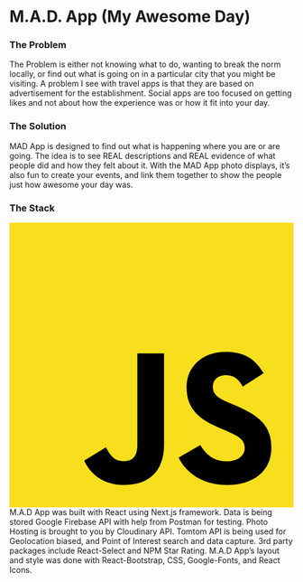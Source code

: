 # M.A.D. App (My Awesome Day)

### The Problem
The Problem is either not knowing what to do, wanting to break the norm locally, or find out what is going on in a particular city that you might be visiting.  A problem I see with travel apps is that they are based on advertisement for the establishment.  Social apps are too focused on getting likes and not about how the experience was or how it fit into your day.  

### The Solution
MAD App is designed to find out what is happening where you are or are going.    The idea is to see REAL descriptions and REAL evidence of what people did and how they felt about it. With the MAD App photo displays, it’s also fun to create your events, and link them together to show the people just how awesome your day was.

### The Stack
<svg xmlns="http://www.w3.org/2000/svg" viewBox="0 0 256 256">
  <path fill="#f7df1e" d="M0 0h256v256H0z"/>
  <path d="m67.312 213.932 19.59-11.856c3.78 6.701 7.218 12.371 15.465 12.371 7.905 0 12.89-3.092 12.89-15.12v-81.798h24.057v82.138c0 24.917-14.606 36.259-35.916 36.259-19.245 0-30.416-9.967-36.087-21.996M152.381 211.354l19.588-11.341c5.157 8.421 11.859 14.607 23.715 14.607 9.969 0 16.325-4.984 16.325-11.858 0-8.248-6.53-11.17-17.528-15.98l-6.013-2.58c-17.357-7.387-28.87-16.667-28.87-36.257 0-18.044 13.747-31.792 35.228-31.792 15.294 0 26.292 5.328 34.196 19.247L210.29 147.43c-4.125-7.389-8.591-10.31-15.465-10.31-7.046 0-11.514 4.468-11.514 10.31 0 7.217 4.468 10.14 14.778 14.608l6.014 2.577c20.45 8.765 31.963 17.7 31.963 37.804 0 21.654-17.012 33.51-39.867 33.51-22.339 0-36.774-10.654-43.819-24.574"/>
</svg>
M.A.D App was built with React using Next.js framework. 
Data is being stored Google Firebase API with help from Postman for testing.
Photo Hosting is brought to you by Cloudinary API.
Tomtom API is being used for Geolocation biased, and Point of Interest search and data capture.
3rd party packages include React-Select and NPM Star Rating.
M.A.D App’s layout and style was done with React-Bootstrap, CSS, Google-Fonts, and React Icons.


